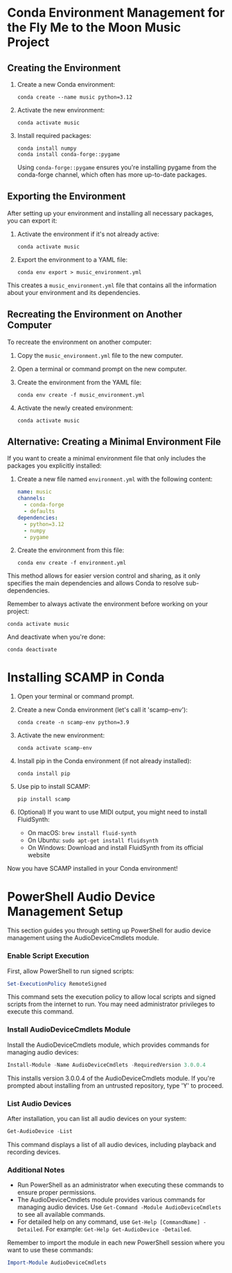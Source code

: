 # Conda Environment Management for the Fly Me to the Moon Music Project

## Creating the Environment

1. Create a new Conda environment:
   ```
   conda create --name music python=3.12
   ```

2. Activate the new environment:
   ```
   conda activate music
   ```

3. Install required packages:
   ```
   conda install numpy
   conda install conda-forge::pygame
   ```
   Using `conda-forge::pygame` ensures you're installing pygame from the conda-forge channel, which often has more up-to-date packages.

## Exporting the Environment

After setting up your environment and installing all necessary packages, you can export it:

1. Activate the environment if it's not already active:
   ```
   conda activate music
   ```

2. Export the environment to a YAML file:
   ```
   conda env export > music_environment.yml
   ```

This creates a `music_environment.yml` file that contains all the information about your environment and its dependencies.

## Recreating the Environment on Another Computer

To recreate the environment on another computer:

1. Copy the `music_environment.yml` file to the new computer.

2. Open a terminal or command prompt on the new computer.

3. Create the environment from the YAML file:
   ```
   conda env create -f music_environment.yml
   ```

4. Activate the newly created environment:
   ```
   conda activate music
   ```

## Alternative: Creating a Minimal Environment File

If you want to create a minimal environment file that only includes the packages you explicitly installed:

1. Create a new file named `environment.yml` with the following content:
   ```yaml
   name: music
   channels:
     - conda-forge
     - defaults
   dependencies:
     - python=3.12
     - numpy
     - pygame
   ```

2. Create the environment from this file:
   ```
   conda env create -f environment.yml
   ```

This method allows for easier version control and sharing, as it only specifies the main dependencies and allows Conda to resolve sub-dependencies.

Remember to always activate the environment before working on your project:
```
conda activate music
```

And deactivate when you're done:
```
conda deactivate
```




# Installing SCAMP in Conda

1. Open your terminal or command prompt.

2. Create a new Conda environment (let's call it 'scamp-env'):
   ```
   conda create -n scamp-env python=3.9
   ```

3. Activate the new environment:
   ```
   conda activate scamp-env
   ```

4. Install pip in the Conda environment (if not already installed):
   ```
   conda install pip
   ```

5. Use pip to install SCAMP:
   ```
   pip install scamp
   ```

6. (Optional) If you want to use MIDI output, you might need to install FluidSynth:
   - On macOS: `brew install fluid-synth`
   - On Ubuntu: `sudo apt-get install fluidsynth`
   - On Windows: Download and install FluidSynth from its official website

Now you have SCAMP installed in your Conda environment!


# PowerShell Audio Device Management Setup

This section guides you through setting up PowerShell for audio device management using the AudioDeviceCmdlets module.

### Enable Script Execution

First, allow PowerShell to run signed scripts:

```powershell
Set-ExecutionPolicy RemoteSigned
```

This command sets the execution policy to allow local scripts and signed scripts from the internet to run. You may need administrator privileges to execute this command.

### Install AudioDeviceCmdlets Module

Install the AudioDeviceCmdlets module, which provides commands for managing audio devices:

```powershell
Install-Module -Name AudioDeviceCmdlets -RequiredVersion 3.0.0.4
```

This installs version 3.0.0.4 of the AudioDeviceCmdlets module. If you're prompted about installing from an untrusted repository, type 'Y' to proceed.

### List Audio Devices

After installation, you can list all audio devices on your system:

```powershell
Get-AudioDevice -List
```

This command displays a list of all audio devices, including playback and recording devices.

### Additional Notes

- Run PowerShell as an administrator when executing these commands to ensure proper permissions.
- The AudioDeviceCmdlets module provides various commands for managing audio devices. Use `Get-Command -Module AudioDeviceCmdlets` to see all available commands.
- For detailed help on any command, use `Get-Help [CommandName] -Detailed`. For example: `Get-Help Get-AudioDevice -Detailed`.

Remember to import the module in each new PowerShell session where you want to use these commands:

```powershell
Import-Module AudioDeviceCmdlets
```
